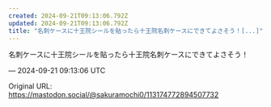 ```yaml
---
created: 2024-09-21T09:13:06.792Z
updated: 2024-09-21T09:13:06.792Z
title: "名刺ケースに十王院シールを貼ったら十王院名刺ケースにできてよさそう！[...]"
---
```


<p>名刺ケースに十王院シールを貼ったら十王院名刺ケースにできてよさそう！</p>

&mdash; 2024-09-21 09:13:06 UTC

Original URL: https://mastodon.social/@sakuramochi0/113174772894507732
